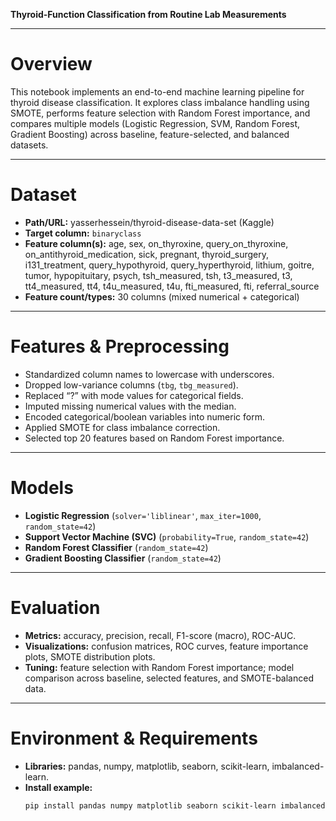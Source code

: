 
**Thyroid-Function Classification from Routine Lab Measurements** 

---

# Overview
This notebook implements an end-to-end machine learning pipeline for thyroid disease classification. It explores class imbalance handling using SMOTE, performs feature selection with Random Forest importance, and compares multiple models (Logistic Regression, SVM, Random Forest, Gradient Boosting) across baseline, feature-selected, and balanced datasets.

---

# Dataset
- **Path/URL:** yasserhessein/thyroid-disease-data-set (Kaggle)
- **Target column:** `binaryclass`
- **Feature column(s):** age, sex, on_thyroxine, query_on_thyroxine, on_antithyroid_medication, sick, pregnant, thyroid_surgery, i131_treatment, query_hypothyroid, query_hyperthyroid, lithium, goitre, tumor, hypopituitary, psych, tsh_measured, tsh, t3_measured, t3, tt4_measured, tt4, t4u_measured, t4u, fti_measured, fti, referral_source  
- **Feature count/types:** 30 columns (mixed numerical + categorical)

---

# Features & Preprocessing
- Standardized column names to lowercase with underscores.  
- Dropped low-variance columns (`tbg`, `tbg_measured`).  
- Replaced “?” with mode values for categorical fields.  
- Imputed missing numerical values with the median.  
- Encoded categorical/boolean variables into numeric form.  
- Applied SMOTE for class imbalance correction.  
- Selected top 20 features based on Random Forest importance.

---

# Models
- **Logistic Regression** (`solver='liblinear'`, `max_iter=1000`, `random_state=42`)  
- **Support Vector Machine (SVC)** (`probability=True`, `random_state=42`)  
- **Random Forest Classifier** (`random_state=42`)  
- **Gradient Boosting Classifier** (`random_state=42`)

---

# Evaluation
- **Metrics:** accuracy, precision, recall, F1-score (macro), ROC-AUC.  
- **Visualizations:** confusion matrices, ROC curves, feature importance plots, SMOTE distribution plots.  
- **Tuning:** feature selection with Random Forest importance; model comparison across baseline, selected features, and SMOTE-balanced data.

---

# Environment & Requirements
- **Libraries:** pandas, numpy, matplotlib, seaborn, scikit-learn, imbalanced-learn.  
- **Install example:**
  ```bash
  pip install pandas numpy matplotlib seaborn scikit-learn imbalanced-learn
  ```
